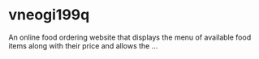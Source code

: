 # vneogi199q
An online food ordering website that displays the menu of available food items along with their price and allows the …
